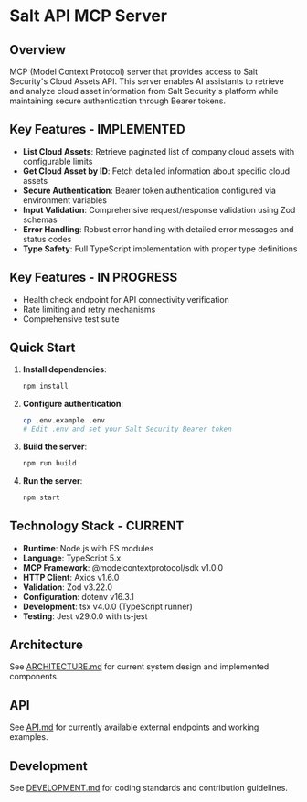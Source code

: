 # Salt API MCP Server

## Overview
MCP (Model Context Protocol) server that provides access to Salt Security's Cloud Assets API. This server enables AI assistants to retrieve and analyze cloud asset information from Salt Security's platform while maintaining secure authentication through Bearer tokens.

## Key Features - IMPLEMENTED
- **List Cloud Assets**: Retrieve paginated list of company cloud assets with configurable limits
- **Get Cloud Asset by ID**: Fetch detailed information about specific cloud assets
- **Secure Authentication**: Bearer token authentication configured via environment variables
- **Input Validation**: Comprehensive request/response validation using Zod schemas
- **Error Handling**: Robust error handling with detailed error messages and status codes
- **Type Safety**: Full TypeScript implementation with proper type definitions

## Key Features - IN PROGRESS
- Health check endpoint for API connectivity verification
- Rate limiting and retry mechanisms
- Comprehensive test suite

## Quick Start
1. **Install dependencies**:
   ```bash
   npm install
   ```

2. **Configure authentication**:
   ```bash
   cp .env.example .env
   # Edit .env and set your Salt Security Bearer token
   ```

3. **Build the server**:
   ```bash
   npm run build
   ```

4. **Run the server**:
   ```bash
   npm start
   ```

## Technology Stack - CURRENT
- **Runtime**: Node.js with ES modules
- **Language**: TypeScript 5.x
- **MCP Framework**: @modelcontextprotocol/sdk v1.0.0
- **HTTP Client**: Axios v1.6.0
- **Validation**: Zod v3.22.0
- **Configuration**: dotenv v16.3.1
- **Development**: tsx v4.0.0 (TypeScript runner)
- **Testing**: Jest v29.0.0 with ts-jest

## Architecture
See [ARCHITECTURE.md](ARCHITECTURE.md) for current system design and implemented components.

## API
See [API.md](API.md) for currently available external endpoints and working examples.

## Development
See [DEVELOPMENT.md](DEVELOPMENT.md) for coding standards and contribution guidelines.